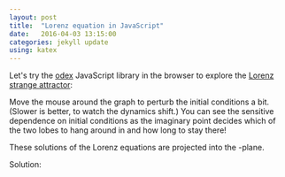 ```yaml
---
layout: post
title:  "Lorenz equation in JavaScript"
date:   2016-04-03 13:15:00
categories: jekyll update
using: katex
---
```


Let's try the [odex][odex] JavaScript library in the browser to
explore the [Lorenz strange attractor][lor]:
<div class="equation" data-expr="\displaystyle x' = \sigma(y-x)"></div>
<div class="equation" data-expr="\displaystyle y' = x(\rho-z)-y"></div>
<div class="equation" data-expr="\displaystyle z'=xy-\beta z"></div>

Move the mouse around the graph to perturb the initial conditions a
bit. (Slower is better, to watch the dynamics shift.)
You can see the sensitive dependence on initial conditions as
the imaginary point decides which of the two lobes to hang around in
and how long to stay there!

These solutions of the Lorenz equations are projected into the
<span class="equation" data-expr="yz"></span>-plane.

Solution:
<div id='graph1'></div>

<script src="/public/js/odex-demo-bundle.js"></script>
<script>
  var l = odexdemo.lorenz();
  l.setup();
  l.draw();
</script>

[odex]: https://www.npmjs.com/package/
[lor]: https://en.wikipedia.org/wiki/Lorenz_system
